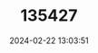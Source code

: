 ---
title: "135427"
category: "Salvelinus willoughbii"
draft: false
date: 2024-02-22 13:03:51
languages:
  English: ["Willoughby’s Charr"]
---